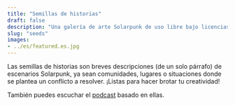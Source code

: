 ```yaml
---
title: "Semillas de historias"
draft: false
description: "Una galería de arte Solarpunk de uso libre bajo licencias abiertas"
slug: "seeds"
images:
- ../es/featured.es.jpg
---
```


Las semillas de historias son breves descripciones (de un solo párrafo) de escenarios Solarpunk, ya sean comunidades, lugares o situaciones donde se plantea un conflicto a resolver. ¡Listas para hacer brotar tu creatividad!


También puedes escuchar el [podcast](https://podcast.tomasino.org/) basado en ellas.

<br>
